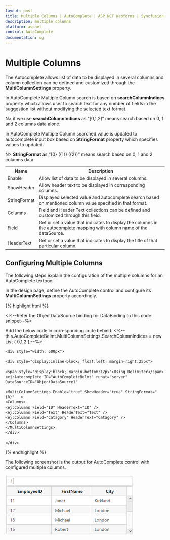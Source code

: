 ```yaml
---
layout: post
title: Multiple Columns | AutoComplete | ASP.NET Webforms | Syncfusion
description: multiple columns
platform: aspnet
control: AutoComplete
documentation: ug
---
```


# Multiple Columns

The Autocomplete allows list of data to be displayed in several columns and column collection can be defined and customized through the **MultiColumnSettings** property.

In AutoComplete Multiple Column search is based on **searchColumnIndices** property which allows user to search text for any number of fields in the suggestion list without modifying the selected text format.

N> if we use **searchColumnIndices** as “[0,1,2]” means search based on 0, 1 and 2 columns data alone.

In AutoComplete Multiple Column searched value is updated to autocomplete input box based on **StringFormat** property which specifies values to updated.

N> **StringFormat** as “{0} ({1}) ({2})” means search based on 0, 1 and 2 columns data.

<table><tr><th>Name</th><th>Description</th></tr>
<tr><td>Enable</td><td>Allow list of data to be displayed in several columns.</td></tr>
<tr><td>ShowHeader</td><td>Allow header text to be displayed in corresponding columns.</td></tr>
<tr><td>StringFormat</td><td>Displayed selected value and autocomplete search based on mentioned column value specified in that format.</td></tr>
<tr><td>Columns</td><td>Field and Header Text collections can be defined and customized through this field.</td></tr>
<tr><td>Field</td><td>Get or set a value that indicates to display the columns in the autocomplete mapping with column name of the dataSource.</td></tr>
<tr><td>HeaderText</td><td>Get or set a value that indicates to display the title of that particular column.</td></tr></table>


## Configuring Multiple Columns

The following steps explain the configuration of the multiple columns for an AutoComplete textbox.

In the design page, define the AutoComplete control and configure its **MultiColumnSettings** property accordingly.


{% highlight html %}

<%--Refer the ObjectDataSource binding for DataBinding to this code snippet--%>

Add the below code in corresponding code behind. 
  <%--this.AutoCompleteBelmt.MultiColumnSettings.SearchColumnIndices = new List<int> { 0,1,2 };--%>

    <div style="width: 600px">

    <div style="display:inline-block; float:left; margin-right:25px">

    <span style="display:block; margin-bottom:12px">Using Delimiter</span>    
    <ej:Autocomplete ID="AutoCompleteBelmt" runat="server" DataSourceID="ObjectDataSource1" 

    <MultiColumnSettings Enable="true" ShowHeader="true" StringFormat="{0}"   >
    <Columns>
    <ej:Columns Field="ID" HeaderText="ID" />
    <ej:Columns Field="Text" HeaderText="Text" />
    <ej:Columns Field="Catagory" HeaderText="Catagory" />
    </Columns>
    </MultiColumnSettings> 
    </div>

    </div>

{% endhighlight %}



The following screenshot is the output for AutoComplete control with configured multiple columns.

![](multicolumn_images/multicolumn_img1.png)

